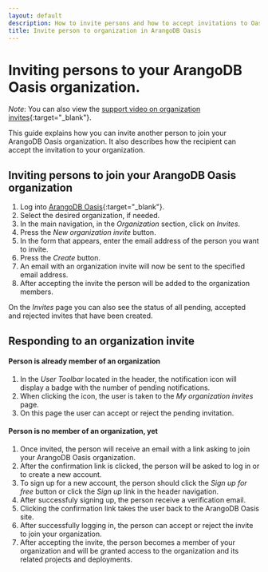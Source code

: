 ```yaml
---
layout: default
description: How to invite persons and how to accept invitations to Oasis organizations
title: Invite person to organization in ArangoDB Oasis  
---
```

# Inviting persons to your ArangoDB Oasis organization.

_Note_: You can also view the [support video on organization invites](https://www.youtube.com/watch?v=lqGgmuNHRQQ&list=PL0tn-TSss6NWH3DNyF96Zbz8LQ0OaFmvS&index=8&t=0s){:target="_blank"}.

This guide explains how you can invite another person to join your ArangoDB Oasis organization.  It also describes how the recipient can accept the invitation to your organization.

## Inviting persons to join your ArangoDB Oasis organization

1. Log into [ArangoDB Oasis](https://cloud.arangodb.com){:target="_blank"}.
2. Select the desired organization, if needed.
3. In the main navigation, in the _Organization_ section, click on _Invites_.
4. Press the _New organization invite_ button.
5. In the form that appears, enter the email address of the person you want to invite.
6. Press the _Create_ button.
7. An email with an organization invite will now be sent to the specified email address.
8. After accepting the invite the person will be added to the organization members.

On the _Invites_ page you can also see the status of all pending, accepted and rejected invites that have been created.

## Responding to an organization invite

#### Person is already member of an organization

1. In the _User Toolbar_ located in the header, the notification icon will display a badge with the number of pending notifications.
2. When clicking the icon, the user is taken to the _My organization invites_ page.
3. On this page the user can accept or reject the pending invitation.

#### Person is no member of an organization, yet

1. Once invited, the person will receive an email with a link asking to join your ArangoDB Oasis organization.
2. After the confirmation link is clicked, the person will be asked to log in or to create a new account.
3. To sign up for a new account, the person should click the _Sign up for free_ button or click the _Sign up_ link in the header navigation.
4. After successfuly signing up, the person receive a verification email.
5. Clicking the confirmation link takes the user back to the ArangoDB Oasis site.
6. After successfully logging in, the person can accept or reject the invite to join your organization.
7. After accepting the invite, the person becomes a member of your organization and will be granted access to the organization and its related projects and deployments.
